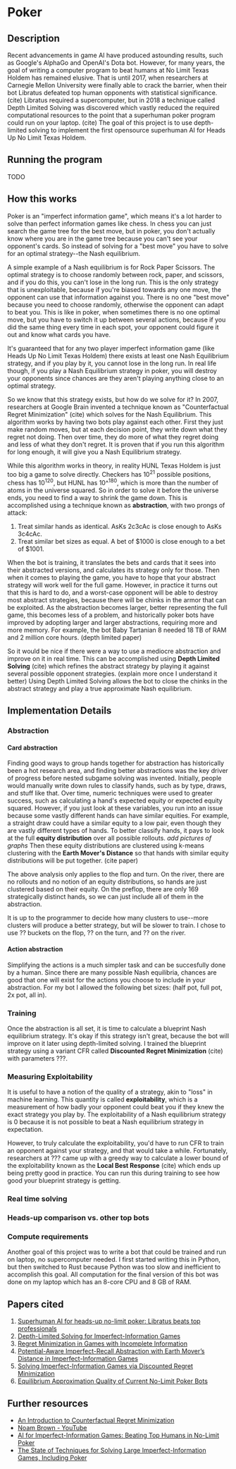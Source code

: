 # Poker

## Description

Recent advancements in game AI have produced astounding results, such as Google's AlphaGo and OpenAI's Dota bot. However, for many years, the goal of writing a computer program to beat humans at No Limit Texas Holdem has remained elusive. That is until 2017, when researchers at Carnegie Mellon University were finally able to crack the barrier, when their bot Libratus defeated top human opponents with statistical significance. (cite) Libratus required a supercomputer, but in 2018 a technique called Depth Limited Solving was discovered which vastly reduced the required computational resources to the point that a superhuman poker program could run on your laptop. (cite) The goal of this project is to use depth-limited solving to implement the first opensource superhuman AI for Heads Up No Limit Texas Holdem. 

## Running the program
TODO

## How this works

Poker is an "imperfect information game", which means it's a lot harder to solve than perfect information games like chess. In chess you can just search the game tree for the best move, but in poker, you don't actually know where you are in the game tree because you can't see your opponent's cards. So instead of solving for a "best move" you have to solve for an optimal strategy--the Nash equilibrium.

A simple example of a Nash equilibrium is for Rock Paper Scissors. The optimal strategy is to choose randomly between rock, paper, and scissors, and if you do this, you can't lose in the long run. This is the only strategy that is unexploitable, because if you're biased towards any one move, the opponent can use that information against you. There is no one "best move" because you need to choose randomly, otherwise the opponent can adapt to beat you. This is like in poker, when sometimes there is no one optimal move, but you have to switch it up between several actions, because if you did the same thing every time in each spot, your opponent could figure it out and know what cards you have. 

It's guaranteed that for any two player imperfect information game (like Heads Up No Limit Texas Holdem) there exists at least one Nash Equilibrium strategy, and if you play by it, you cannot lose in the long run. In real life though, if you play a Nash Equilibrium strategy in poker, you will destroy your opponents since chances are they aren't playing anything close to an optimal strategy. 

So we know that this strategy exists, but how do we solve for it? In 2007, researchers at Google Brain invented a technique known as "Counterfactual Regret Minimization" (cite) which solves for the Nash Equilibrium. This algorithm works by having two bots play against each other. First they just make random moves, but at each decision point, they write down what they regret not doing. Then over time, they do more of what they regret doing and less of what they don't regret. It is proven that if you run this algorithm for long enough, it will give you a Nash Equilibrium strategy. 

While this algorithm works in theory, in reality HUNL Texas Holdem is just too big a game to solve directly. Checkers has 10<sup>21</sup> possible positions, chess has 10<sup>120</sup>, but HUNL has 10^<sup>180</sup>, which is more than the number of atoms in the universe squared. So in order to solve it before the universe ends, you need to find a way to shrink the game down. This is accomplished using a technique known as **abstraction**, with two prongs of attack:
1. Treat similar hands as identical. AsKs 2c3cAc is close enough to AsKs 3c4cAc. 
2. Treat similar bet sizes as equal. A bet of $1000 is close enough to a bet of $1001. 

When the bot is training, it translates the bets and cards that it sees into their abstracted versions, and calculates its strategy only for those. Then when it comes to playing the game, you have to hope that your abstract strategy will work well for the full game. However, in practice it turns out that this is hard to do, and a worst-case opponent will be able to destroy most abstract strategies, because there will be chinks in the armor that can be exploited. As the abstraction becomes larger, better representing the full game, this becomes less of a problem, and historically poker bots have improved by adopting larger and larger abstractions, requiring more and more memory. For example, the bot Baby Tartanian 8 needed 18 TB of RAM and 2 million core hours. (depth limited paper)

So it would be nice if there were a way to use a mediocre abstraction and improve on it in real time. This can be accomplished using **Depth Limited Solving** (cite) which refines the abstract strategy by playing it against several possible opponent strategies. (explain more once I understand it better) Using Depth Limited Solving allows the bot to close the chinks in the abstract strategy and play a true approximate Nash equilibrium. 

## Implementation Details

### Abstraction

#### Card abstraction

Finding good ways to group hands together for abstraction has historically been a hot research area, and finding better abstractions was the key driver of progress before nested subgame solving was invented. Initially, people would manually write down rules to classify hands, such as by type, draws, and stuff like that. Over time, numeric techniques were used to greater success, such as calculating a hand's expected equity or expected equity squared. However, if you just look at these variables, you run into an issue because some vastly different hands can have similar equities. For example, a straight draw could have a similar equity to a low pair, even though they are vastly different types of hands. To better classify hands, it pays to look at the full **equity distribution** over all possible rollouts. *add pictures of graphs* Then these equity distributions are clustered using k-means clustering with the **Earth Mover's Distance** so that hands with similar equity distributions will be put together. (cite paper)

The above analysis only applies to the flop and turn. On the river, there are no rollouts and no notion of an equity distributions, so hands are just clustered based on their equity. On the preflop, there are only 169 strategically distinct hands, so we can just include all of them in the abstraction.

It is up to the programmer to decide how many clusters to use--more clusters will produce a better strategy, but will be slower to train. I chose to use ?? buckets on the flop, ?? on the turn, and ?? on the river. 

#### Action abstraction

Simplifying the actions is a much simpler task and can be succesfully done by a human. Since there are many possible Nash equilibria, chances are good that one will exist for the actions you choose to include in your abstraction. For my bot I allowed the following bet sizes: (half pot, full pot, 2x pot, all in). 

### Training

Once the abstraction is all set, it is time to calculate a blueprint Nash equilibrium strategy. It's okay if this strategy isn't great, because the bot will improve on it later using depth-limited solving. I trained the blueprint strategy using a variant CFR called **Discounted Regret Minimization** (cite) with parameters ???. 

### Measuring Exploitability

It is useful to have a notion of the quality of a strategy, akin to "loss" in machine learning. This quantity is called **exploitability**, which is a measurement of how badly your opponent could beat you if they knew the exact strategy you play by. The exploitability of a Nash equilibrium strategy is 0 because it is not possible to beat a Nash equilibrium strategy in expectation. 

However, to truly calculate the exploitability, you'd have to run CFR to train an opponent against your strategy, and that would take a while. Fortunately, researchers at ??? came up with a greedy way to calculate a lower bound of the exploitability known as the **Local Best Response** (cite) which ends up being pretty good in practice. You can run this during training to see how good your blueprint strategy is getting. 

### Real time solving

### Heads-up comparison vs. other top bots

### Compute requirements

Another goal of this project was to write a bot that could be trained and run on laptop, no supercomputer needed. I first started writing this in Python, but then switched to Rust because Python was too slow and inefficient to accomplish this goal. All computation for the final version of this bot was done on my laptop which has an 8-core CPU and 8 GB of RAM. 

## Papers cited

1. [Superhuman AI for heads-up no-limit poker: Libratus beats top professionals](https://science.sciencemag.org/content/359/6374/418)
2. [Depth-Limited Solving for Imperfect-Information Games](https://arxiv.org/abs/1805.08195)
3. [Regret Minimization in Games with Incomplete Information](https://poker.cs.ualberta.ca/publications/NIPS07-cfr.pdf)
4. [Potential-Aware Imperfect-Recall Abstraction with Earth Mover’s Distance in Imperfect-Information Games](https://www.cs.cmu.edu/~sandholm/potential-aware_imperfect-recall.aaai14.pdf)
5. [Solving Imperfect-Information Games via Discounted Regret Minimization](https://arxiv.org/abs/1809.04040)
6. [Equilibrium Approximation Quality of Current No-Limit Poker Bots](https://arxiv.org/abs/1612.07547)

## Further resources

- [An Introduction to Counterfactual Regret Minimization](http://modelai.gettysburg.edu/2013/cfr/cfr.pdf)
- [Noam Brown - YouTube](https://www.youtube.com/channel/UCIOWAxXS5dvYKf73B6FR2iw)
- [AI for Imperfect-Information Games: Beating Top Humans in No-Limit Poker](https://www.youtube.com/watch?v=McV4a6umbAY)
- [The State of Techniques for Solving Large Imperfect-Information Games, Including Poker](https://www.youtube.com/watch?v=QgCxCeoW5JI)
